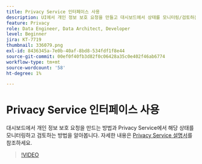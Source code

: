 ```yaml
---
title: Privacy Service 인터페이스 사용
description: UI에서 개인 정보 보호 요청을 만들고 대시보드에서 상태를 모니터링/검토하는 방법을 알아봅니다.
feature: Privacy
role: Data Engineer, Data Architect, Developer
level: Beginner
jira: KT-7719
thumbnail: 336079.png
exl-id: 8436345a-7e0b-40af-8bd8-534fdf1f8e44
source-git-commit: 00ef0f40fb3d82f0c06428a35c0e402f46ab6774
workflow-type: tm+mt
source-wordcount: '58'
ht-degree: 1%

---
```



# Privacy Service 인터페이스 사용

대시보드에서 개인 정보 보호 요청을 만드는 방법과 Privacy Service에서 해당 상태를 모니터링하고 검토하는 방법을 알아봅니다. 자세한 내용은 [Privacy Service 설명서](https://experienceleague.adobe.com/docs/experience-platform/privacy/home.html?lang=ko-KR)를 참조하세요.

>[!VIDEO](https://video.tv.adobe.com/v/336079?learn=on)
